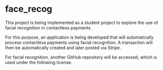 # face_recog
This project is being implemented as a student project to explore the use of facial recognition in contactless payments. 

For this purpose, an application is being developed that will automatically process contactless payments using facial recognition. A transaction will then be automatically created and later posted via Stripe. 

For facial recognition, another GitHub repository will be accessed, which is used under the following license.
